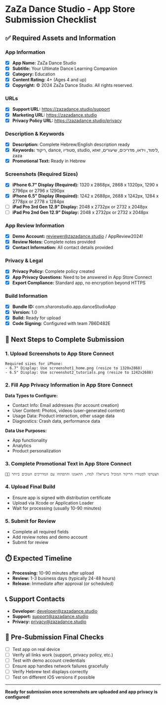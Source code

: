 # ZaZa Dance Studio - App Store Submission Checklist

## ✅ Required Assets and Information

### App Information
- [x] **App Name:** ZaZa Dance Studio
- [x] **Subtitle:** Your Ultimate Dance Learning Companion  
- [x] **Category:** Education
- [x] **Content Rating:** 4+ (Ages 4 and up)
- [x] **Copyright:** © 2024 ZaZa Dance Studio. All rights reserved.

### URLs
- [x] **Support URL:** https://zazadance.studio/support
- [x] **Marketing URL:** https://zazadance.studio
- [x] **Privacy Policy URL:** https://zazadance.studio/privacy

### Description & Keywords
- [x] **Description:** Complete Hebrew/English description ready
- [x] **Keywords:** ריקוד, dance, סטודיו, studio, לימוד, וידאו, מדריכים, שיעורים, זאזא, zaza
- [x] **Promotional Text:** Ready in Hebrew

### Screenshots (Required Sizes)
- [x] **iPhone 6.7" Display (Required):** 1320 x 2868px, 2868 x 1320px, 1290 x 2796px or 2796 x 1290px
- [x] **iPhone 6.5" Display (Required):** 1242 x 2688px, 2688 x 1242px, 1284 x 2778px or 2778 x 1284px
- [ ] **iPad Pro 3rd Gen 12.9" Display:** 2048 x 2732px or 2732 x 2048px
- [ ] **iPad Pro 2nd Gen 12.9" Display:** 2048 x 2732px or 2732 x 2048px

### App Review Information
- [x] **Demo Account:** reviewer@zazadance.studio / AppReview2024!
- [x] **Review Notes:** Complete notes provided
- [x] **Contact Information:** All contact details provided

### Privacy & Legal
- [x] **Privacy Policy:** Complete policy created
- [x] **App Privacy Questions:** Need to be answered in App Store Connect
- [x] **Export Compliance:** Standard app, no encryption beyond HTTPS

### Build Information
- [x] **Bundle ID:** com.sharonstudio.app.danceStudioApp
- [x] **Version:** 1.0
- [x] **Build:** Ready for upload
- [x] **Code Signing:** Configured with team 7B6D482E

## 🔄 Next Steps to Complete Submission

### 1. Upload Screenshots to App Store Connect
```
Required sizes for iPhone:
- 6.7" Display: Use screenshot1_home.png (resize to 1320x2868)  
- 6.5" Display: Use screenshot2_tutorials.png (resize to 1242x2688)
```

### 2. Fill App Privacy Information in App Store Connect
**Data Types to Configure:**
- Contact Info: Email addresses (for account creation)
- User Content: Photos, videos (user-generated content)
- Usage Data: Product interaction, other usage data
- Diagnostics: Crash data, performance data

**Data Use Purposes:**
- App functionality
- Analytics  
- Product personalization

### 3. Complete Promotional Text in App Store Connect
```
🕺💃 הצטרפו לסטודיו הריקוד המוביל בישראל! למדו, התאמנו והתפתחו עם המדריכים הטובים ביותר
```

### 4. Upload Final Build
- Ensure app is signed with distribution certificate
- Upload via Xcode or Application Loader
- Wait for processing (usually 10-90 minutes)

### 5. Submit for Review
- Complete all required fields
- Add review notes and demo account
- Submit for review

## ⏱️ Expected Timeline
- **Processing:** 10-90 minutes after upload
- **Review:** 1-3 business days (typically 24-48 hours)
- **Release:** Immediate after approval (or scheduled)

## 📞 Support Contacts
- **Developer:** developer@zazadance.studio
- **Support:** support@zazadance.studio  
- **Privacy:** privacy@zazadance.studio

## 🚨 Pre-Submission Final Checks
- [ ] Test app on real device
- [ ] Verify all links work (support, privacy policy, etc.)
- [ ] Test with demo account credentials
- [ ] Ensure app handles network failures gracefully
- [ ] Verify Hebrew text displays correctly
- [ ] Test on different iOS versions if possible

---

**Ready for submission once screenshots are uploaded and app privacy is configured!**